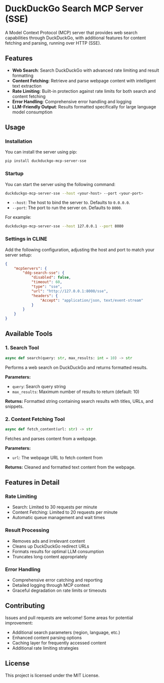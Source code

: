 # DuckDuckGo Search MCP Server (SSE)

A Model Context Protocol (MCP) server that provides web search capabilities through DuckDuckGo, with additional features for content fetching and parsing, running over HTTP (SSE).

## Features

- **Web Search**: Search DuckDuckGo with advanced rate limiting and result formatting
- **Content Fetching**: Retrieve and parse webpage content with intelligent text extraction
- **Rate Limiting**: Built-in protection against rate limits for both search and content fetching
- **Error Handling**: Comprehensive error handling and logging
- **LLM-Friendly Output**: Results formatted specifically for large language model consumption

## Usage

### Installation

You can install the server using pip:

```bash
pip install duckduckgo-mcp-server-sse
```

### Startup

You can start the server using the following command:

```bash
duckduckgo-mcp-server-sse --host <your-host> --port <your-port>
```

- `--host`: The host to bind the server to. Defaults to `0.0.0.0`.
- `--port`: The port to run the server on. Defaults to `8000`.

For example:

```bash
duckduckgo-mcp-server-sse --host 127.0.0.1 --port 8080
```

### Settings in CLINE

Add the following configuration, adjusting the host and port to match your server setup:

```json
{
    "mcpServers": {
        "ddg-search-sse": {
            "disabled": false,
            "timeout": 60,
            "type": "sse",
            "url": "http://127.0.0.1:8000/sse",
            "headers": {
                "Accept": "application/json, text/event-stream"
            }
        }
    }
}
```

## Available Tools

### 1. Search Tool

```python
async def search(query: str, max_results: int = 10) -> str
```

Performs a web search on DuckDuckGo and returns formatted results.

**Parameters:**
- `query`: Search query string
- `max_results`: Maximum number of results to return (default: 10)

**Returns:**
Formatted string containing search results with titles, URLs, and snippets.

### 2. Content Fetching Tool

```python
async def fetch_content(url: str) -> str
```

Fetches and parses content from a webpage.

**Parameters:**
- `url`: The webpage URL to fetch content from

**Returns:**
Cleaned and formatted text content from the webpage.

## Features in Detail

### Rate Limiting

- Search: Limited to 30 requests per minute
- Content Fetching: Limited to 20 requests per minute
- Automatic queue management and wait times

### Result Processing

- Removes ads and irrelevant content
- Cleans up DuckDuckGo redirect URLs
- Formats results for optimal LLM consumption
- Truncates long content appropriately

### Error Handling

- Comprehensive error catching and reporting
- Detailed logging through MCP context
- Graceful degradation on rate limits or timeouts

## Contributing

Issues and pull requests are welcome! Some areas for potential improvement:

- Additional search parameters (region, language, etc.)
- Enhanced content parsing options
- Caching layer for frequently accessed content
- Additional rate limiting strategies

## License

This project is licensed under the MIT License.
